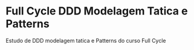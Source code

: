 # Full Cycle DDD Modelagem Tatica e Patterns
Estudo de DDD modelagem tatica e Patterns do curso Full Cycle
